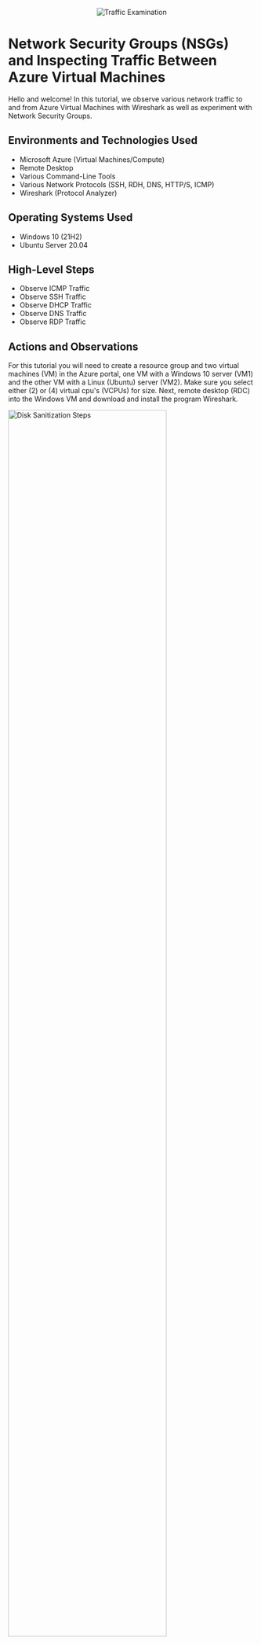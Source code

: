 <p align="center">
<img src="https://i.imgur.com/Ua7udoS.png" alt="Traffic Examination"/>
</p>

<h1>Network Security Groups (NSGs) and Inspecting Traffic Between Azure Virtual Machines</h1>
Hello and welcome! In this tutorial, we observe various network traffic to and from Azure Virtual Machines with Wireshark as well as experiment with Network Security Groups. <br />

<h2>Environments and Technologies Used</h2>

- Microsoft Azure (Virtual Machines/Compute)
- Remote Desktop
- Various Command-Line Tools
- Various Network Protocols (SSH, RDH, DNS, HTTP/S, ICMP)
- Wireshark (Protocol Analyzer)

<h2>Operating Systems Used </h2>

- Windows 10 (21H2)
- Ubuntu Server 20.04

<h2>High-Level Steps</h2>

- Observe ICMP Traffic
- Observe SSH Traffic
- Observe DHCP Traffic
- Observe DNS Traffic
- Observe RDP Traffic

<h2>Actions and Observations</h2>

For this tutorial you will need to create a resource group and two virtual machines (VM) in the Azure portal, one VM with a Windows 10 server (VM1) and the other VM with a Linux (Ubuntu) server (VM2). Make sure you select either (2) or (4) virtual cpu's (VCPUs) for size. Next, remote desktop (RDC) into the Windows VM and download and install the program Wireshark.    

<p>
<img src="https://i.imgur.com/GHzjkqF.png" height="80%" width="80%" alt="Disk Sanitization Steps"/>
</p>

<h3>Observe ICMP Traffic</h3>

Internet Control Message Protocol is the protocol used by "ping," to check the connection between two computers.

Open Wireshark and click the blue icon on top left below the File tab to begin capturing "packets." Then, filter for ICMP traffic by entering "icmp" in the filter bar. Remember that ICMP is the protocol that "ping" uses, which is used to check connectivity between two machines/systems; we will check the connection between the two VM's.

<p>
<img src="https://i.imgur.com/zA2l7ow.png" height="80%" width="80%" alt="Disk Sanitization Steps"/>
</p>

<p>
<img src="https://i.imgur.com/Y8DmN9Z.png" height="80%" width="80%" alt="Disk Sanitization Steps"/>
</p>

<br />

From the Azure portal, copy the private IP address of the Ubuntu VM. Go back to Windows VM in RDC and open either Command Prompt or Powershell and "ping" the private IP address of VM2. Observe the ICMP traffic in Wireshark.   

<p>
<img src="https://i.imgur.com/n19x6cO.png" height="80%" width="80%" alt="Disk Sanitization Steps"/>
</p>
<br />

Next, initiate a perpetual (non-stop) "ping" (ping <IP address> -t) from V1M to VM2.

<p>
<img src="https://i.imgur.com/r0eRDhl.png" height="80%" width="80%" alt="Disk Sanitization Steps"/>
</p>

<br />
You will now change the Firewall settings of VM2 to stop the passing of ICMP traffic: in the Azure portal, search for "network security groups" and click the one for VM2 > click "Inbound security rules" under Settings on the left panel > click Add > select ICMP for Protocol > select Deny for Action > give the rule any name, such as "Deny_ICMP" > Add    

<p>
<img src="https://i.imgur.com/56ZuMDB.png" height="80%" width="80%" alt="Disk Sanitization Steps"/>
</p>

<br />

Observe the activity in Powershell and notice that the ping request begins to fail/time out.

<p>
<img src="https://i.imgur.com/kG2TEJO.png" height="80%" width="80%" alt="Disk Sanitization Steps"/>
</p>

  <br />
Now, go back to Azure portal and enable ICMP traffic in the rule you created. Notice the ping request begins to succeed and receive a reply in Powershell. You can then stop the ping by typing control (C) in Powershell.  

<p>
<img src="https://i.imgur.com/pWTVK3I.png" height="80%" width="80%" alt="Disk Sanitization Steps"/>
</p>
<br />

<h3>Observe SSH Traffic</h3>

Secure Shell protocol is used when remotely connecting from one computer to another and accessing a command-line.

In Wireshark, filter for SSH traffic by typing "ssh" in the filter bar and clicking the green refresh icon above it.

<p>
<img src="https://i.imgur.com/Eg9bYIy.png" height="80%" width="80%" alt="Disk Sanitization Steps"/>
</p>

 <br />
You will now "SSH into" VM2 from VM1 (within RDC) by typing "ssh," the username from VM2 setup and the private IP address of VM2 in Powershell. Answer "yes" for question at the bottom to continue connecting and enter the password created during VM2 setup when prompted (it will not be visible). Notice username in green at bottom, which means connection to VM2 is established. Notice the SSH traffic in Wireshark. You can now close the VM2 connection by typing "exit" and pressing "enter."   

<p>
<img src="https://i.imgur.com/HujYTOg.png" height="80%" width="80%" alt="Disk Sanitization Steps"/>
</p>

<h3>Observe DHCP Traffic</h3>

Dynamic Host Configuration Protocol (DHCP) is the protocol that provides a device on the network its IP address. 

In Wireshark, filter for DHCP traffic using same steps from above and attempt to renew the IP address of VM1 within RDC by typing "ipconfig /renew" in Powershell. Notice the DHCP traffic in Wireshark. 

<p>
<img src="https://i.imgur.com/43vRDUd.png" height="80%" width="80%" alt="Disk Sanitization Steps"/>
</p>

<h3>Observe DNS Traffic</h3>

Domain Name System is the protocol used by the command-line "nslookup" to retrieve the IP address of websites.

From VM1 in RDC, filter for DNS traffic in Wireshark using steps from above and in Powershell type the command-line "nslookup www.google.com" to retrieve the IP address of google.com. Notice Google's addresses and the DNS traffic in Wireshark.  

<p>
<img src="https://i.imgur.com/LSnCgoT.png" height="80%" width="80%" alt="Disk Sanitization Steps"/>
</p>

<h3>Observe RDP Traffic</h3>

Remote Desktop Protocol uses "port number" 3389 and is used when remotely connecting from one computer to another.

In Wireshark, follow same steps from above and filter "tcp.port == 3389." Observe the streaming traffic of "packets" between your actual computer and VM1, which you are accessing via RDP.

<p>
<img src="https://i.imgur.com/2BGLstI.png" height="80%" width="80%" alt="Disk Sanitization Steps"/>
</p>

<h3>Cleanup</h3>

You can close your Remote Desktop connection and delete the Resource Group created at the beginning of this tutorial. Verify Resource Group deletion.

This concludes the tutorial. Congrats!

